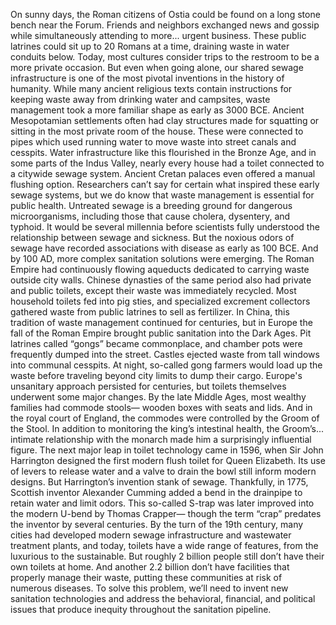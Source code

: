 On sunny days,  the Roman citizens of Ostia could be found on a long stone bench near the Forum. Friends and neighbors exchanged  news and gossip while simultaneously attending to more... urgent business. These public latrines could sit up to 20 Romans at a time, draining waste in water conduits below. Today, most cultures consider trips to the restroom to be a more private occasion. But even when going alone, our shared sewage infrastructure is one of the most pivotal inventions  in the history of humanity. While many ancient religious texts  contain instructions for keeping waste away from drinking water and campsites, waste management took a more familiar shape as early as 3000 BCE. Ancient Mesopotamian settlements often had clay structures made for squatting or sitting  in the most private room of the house. These were connected to pipes which used running water to move waste into street canals and cesspits. Water infrastructure like this flourished  in the Bronze Age, and in some parts of the Indus Valley, nearly every house had a toilet connected to a citywide sewage system. Ancient Cretan palaces even offered a manual flushing option. Researchers can’t say for certain  what inspired these early sewage systems, but we do know that waste management is essential for public health. Untreated sewage is a breeding ground for dangerous microorganisms, including those that cause cholera, dysentery, and typhoid. It would be several millennia before scientists fully understood the relationship between sewage and sickness. But the noxious odors of sewage have recorded associations with disease as early as 100 BCE. And by 100 AD, more complex  sanitation solutions were emerging. The Roman Empire had continuously  flowing aqueducts dedicated to carrying waste  outside city walls. Chinese dynasties of the same period  also had private and public toilets, except their waste  was immediately recycled. Most household toilets fed into pig sties, and specialized excrement collectors gathered waste from public latrines to sell as fertilizer. In China, this tradition of waste  management continued for centuries, but in Europe the fall of the Roman Empire brought public sanitation  into the Dark Ages. Pit latrines called “gongs”  became commonplace, and chamber pots were frequently dumped into the street. Castles ejected waste from tall windows into communal cesspits. At night, so-called gong farmers  would load up the waste before traveling beyond city limits  to dump their cargo. Europe's unsanitary approach persisted for centuries, but toilets themselves underwent some major changes. By the late Middle Ages,  most wealthy families had commode stools— wooden boxes with seats and lids. And in the royal court of England, the commodes were controlled by the Groom of the Stool. In addition to monitoring  the king’s intestinal health, the Groom’s... intimate relationship  with the monarch made him a surprisingly influential figure. The next major leap in toilet technology came in 1596, when Sir John Harrington designed  the first modern flush toilet for Queen Elizabeth. Its use of levers to release water  and a valve to drain the bowl still inform modern designs. But Harrington’s invention  stank of sewage. Thankfully, in 1775,  Scottish inventor Alexander Cumming added a bend in the drainpipe  to retain water and limit odors. This so-called S-trap was later improved into the modern U-bend by Thomas Crapper— though the term “crap” predates  the inventor by several centuries. By the turn of the 19th century, many cities had developed  modern sewage infrastructure and wastewater treatment plants, and today, toilets have a wide range of features, from the luxurious to the sustainable. But roughly 2 billion people still don’t  have their own toilets at home. And another 2.2 billion  don’t have facilities that properly manage their waste, putting these communities  at risk of numerous diseases. To solve this problem, we’ll need  to invent new sanitation technologies and address the behavioral, financial,  and political issues that produce inequity  throughout the sanitation pipeline. 